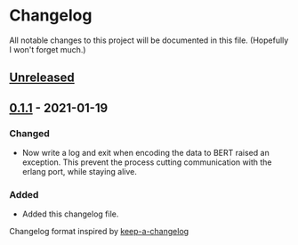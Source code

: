 # Changelog

All notable changes to this project will be documented in this file. (Hopefully I won't forget much.)

## [Unreleased]

## [0.1.1] - 2021-01-19

### Changed

* Now write a log and exit when encoding the data to BERT raised an exception. This prevent the process cutting communication with the erlang port, while staying alive.

### Added

* Added this changelog file.



Changelog format inspired by [keep-a-changelog]

[keep-a-changelog]: https://github.com/olivierlacan/keep-a-changelog
[unreleased]: https://github.com/kbrw/node_erlastic/compare/v0.1.1...HEAD
[0.1.1]: https://github.com/kbrw/node_erlastic/compare/v0.1.0...v0.1.1
